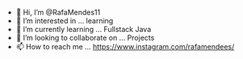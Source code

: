 - 👋 Hi, I’m @RafaMendes11
- 👀 I’m interested in ... learning
- 🌱 I’m currently learning ... Fullstack Java
- 💞️ I’m looking to collaborate on ... Projects 
- 📫 How to reach me ... https://www.instagram.com/rafamendees/

<!---
RafaMendes11/RafaMendes11 is a ✨ special ✨ repository because its `README.md` (this file) appears on your GitHub profile.
You can click the Preview link to take a look at your changes.
--->
